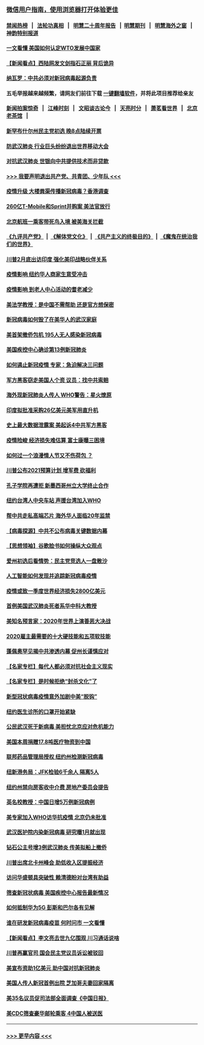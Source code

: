 ### [微信用户指南，使用浏览器打开体验更佳](https://github.com/gfw-breaker/banned-news1/blob/master/indexes/wechat-guide.md?t=0)
#### [禁闻热榜](热点新闻.md?t=0)  &nbsp;&nbsp;|&nbsp;&nbsp; [法轮功真相](https://github.com/gfw-breaker/truth/blob/master/README.md?t=0) &nbsp;&nbsp;|&nbsp;&nbsp; [明慧二十周年报告](https://github.com/gfw-breaker/mh-reports/blob/master/README.md?t=0) &nbsp;&nbsp;|&nbsp;&nbsp;[明慧期刊](https://github.com/gfw-breaker/mh-qikan) &nbsp;&nbsp;|&nbsp;&nbsp; [明慧海外之窗](https://github.com/gfw-breaker/mh-news/blob/master/README.md?t=0) &nbsp;&nbsp;|&nbsp;&nbsp; [神韵特别报道](https://github.com/gfw-breaker/mh-news/blob/master/shenyun.md?t=0)
#### [一文看懂 美国如何认定WTO发展中国家](../pages/nsc412/n11862051.md?t=02120711) 
#### [【新闻看点】西陆网发文剑指石正丽 背后诡异](../pages/nsc412/n11861792.md?t=02120711) 
#### [纳瓦罗：中共必须对新冠病毒起源负责](../pages/nsc412/n11861810.md?t=02120711) 
#### 五毛举报越来越频繁，请网友们前往下载 [一键翻墙软件](https://github.com/gfw-breaker/ssr-accounts)，并将此项目推荐给亲友
#### [新闻拍案惊奇](https://github.com/gfw-breaker/banned-news1/blob/master/pages/link4.md) &nbsp;&nbsp;|&nbsp;&nbsp; [江峰时刻](https://github.com/gfw-breaker/banned-news1/blob/master/pages/link4.md) &nbsp;&nbsp;|&nbsp;&nbsp; [文昭谈古论今](https://github.com/gfw-breaker/banned-news1/blob/master/pages/link4.md) &nbsp;&nbsp;|&nbsp;&nbsp; [天亮时分](https://github.com/gfw-breaker/banned-news1/blob/master/pages/link4.md) &nbsp;&nbsp;|&nbsp;&nbsp; [萧茗看世界](https://github.com/gfw-breaker/banned-news1/blob/master/pages/link4.md) &nbsp;&nbsp;|&nbsp;&nbsp; [北京老茶馆](https://github.com/gfw-breaker/banned-news1/blob/master/pages/link4.md) &nbsp;&nbsp;|&nbsp;&nbsp; 
#### [新罕布什尔州民主党初选 晚8点陆续开票](../pages/nsc412/n11861872.md?t=02120711) 
#### [防武汉肺炎 行业巨头纷纷退出世界移动大会](../pages/nsc412/n11861795.md?t=02120711) 
#### [对抗武汉肺炎 世银向中共提供技术而非贷款](../pages/nsc412/n11861652.md?t=02120711) 
#### [>>> 我要声明退出共产党、共青团、少年队 <<<](https://github.com/begood0513/goodnews/blob/master/quit/letter.md) 
#### [疫情升级 大楼粪渠传播新冠病毒？香港调查](../pages/nsc412/n11861556.md?t=02120711) 
#### [260亿T-Mobile和Sprint并购案 美法官放行](../pages/nsc412/n11861511.md?t=02120711) 
#### [北京航班一乘客带死鸟入境 被美海关拦截](../pages/nsc412/n11861317.md?t=02120711) 
#### [《九评共产党》](https://github.com/begood0513/9ping.md/blob/master/README.md) &nbsp;|&nbsp; [《解体党文化》](../../../../jtdwh.md/blob/master/README.md)  &nbsp;|&nbsp; [《共产主义的终极目的》](../../../../gczydzjmd.md/blob/master/README.md) &nbsp;|&nbsp; [《魔鬼在统治我们的世界》](../../../../mgztzwmdsj.md/blob/master/README.md) 
#### [川普2月底出访印度 强化美印战略伙伴关系](../pages/nsc412/n11860557.md?t=02120711) 
#### [疫情影响  纽约华人商家生意受冲击](../pages/nsc412/n11860284.md?t=02120711) 
#### [疫情影响  到老人中心活动的耆老减少](../pages/nsc412/n11860199.md?t=02120711) 
#### [美法学教授：是中国不需帮助 还是官方想保密](../pages/nsc412/n11859492.md?t=02120711) 
#### [新冠病毒如何毁了在美华人的武汉家庭](../pages/nsc412/n11859524.md?t=02120711) 
#### [美首架撤侨包机 195人无人感染新冠病毒](../pages/nsc412/n11859908.md?t=02120711) 
#### [美国疾控中心确诊第13例新冠肺炎](../pages/nsc412/n11859966.md?t=02120711) 
#### [如何遏止新冠疫情 专家：急迫解决三问题](../pages/nsc412/n11859685.md?t=02120711) 
#### [军方黑客窃走美国人个资 议员：找中共索赔](../pages/nsc412/n11859371.md?t=02120711) 
#### [海外现新冠肺炎人传人 WHO警告：星火燎原](../pages/nsc412/n11859252.md?t=02120711) 
#### [印度拟批准采购26亿美元美军用直升机](../pages/nsc412/n11859143.md?t=02120711) 
#### [史上最大数据泄露案 美起诉4中共军方黑客](../pages/nsc412/n11859115.md?t=02120711) 
#### [疫情险峻 经济损失难估算 富士康曝三困境](../pages/nsc412/n11859120.md?t=02120711) 
#### [如何过一个浪漫情人节又不伤荷包 ？](../pages/nsc412/n11858969.md?t=02120711) 
#### [川普公布2021预算计划 增军费 砍福利](../pages/nsc412/n11859012.md?t=02120711) 
#### [孔子学院再遭拒 新墨西哥州立大学终止合作](../pages/nsc412/n11858661.md?t=02120711) 
#### [纽约台湾人中央车站  声援台湾加入WHO](../pages/nsc412/n11857757.md?t=02120711) 
#### [帮中共走私高端芯片 海外华人面临20年监禁](../pages/nsc412/n11855016.md?t=02120711) 
#### [【病毒探源】中共不公布病毒关键数据内幕](../pages/nsc412/n11856584.md?t=02120711) 
#### [【思想领袖】谷歌脸书如何操纵大众观点](../pages/nsc412/n11680874.md?t=02120711) 
#### [爱州初选后看情势：民主党竞选人一盘散沙](../pages/nsc412/n11856557.md?t=02120711) 
#### [人工智能如何发现并追踪新冠病毒疫情](../pages/nsc412/n11856398.md?t=02120711) 
#### [疫情或致一季度世界经济损失2800亿美元](../pages/nsc412/n11855639.md?t=02120711) 
#### [首例美国武汉肺炎死者系华中科大教授](../pages/nsc412/n11855500.md?t=02120711) 
#### [美知名预言家：2020年世界上演善恶大决战](../pages/nsc412/n11855418.md?t=02120711) 
#### [2020雇主最需要的十大硬技能和五项软技能](../pages/nsc412/n11850953.md?t=02120711) 
#### [蓬佩奥罕见揭中共渗透内幕 促州长谨慎应对](../pages/nsc412/n11854685.md?t=02120711) 
#### [【名家专栏】每代人都必须对抗社会主义现实](../pages/nsc412/n11831412.md?t=02120711) 
#### [【名家专栏】是时候拒绝“封杀文化”了](../pages/nsc412/n11814093.md?t=02120711) 
#### [新型冠状病毒疫情意外加剧中美“脱钩”](../pages/nsc412/n11854475.md?t=02120711) 
#### [纽约医生诊所的口罩开始紧缺](../pages/nsc412/n11853364.md?t=02120711) 
#### [公民武汉死于新病毒 美担忧北京应对危机能力](../pages/nsc412/n11854331.md?t=02120711) 
#### [美国本周捐赠17.8吨医疗物资到中国](../pages/nsc412/n11854269.md?t=02120711) 
#### [联邦药品管理局授权  纽约州检测新冠病毒](../pages/nsc412/n11853371.md?t=02120711) 
#### [纽新港务局：JFK检验6千余人  隔离5人](../pages/nsc412/n11853366.md?t=02120711) 
#### [纽约州禁向房客收中介费  房地产委员会提告](../pages/nsc412/n11853360.md?t=02120711) 
#### [英名校教授：中国日增5万例新冠病例](../pages/nsc412/n11854174.md?t=02120711) 
#### [美专家加入WHO访华抗疫情 北京仍未批准](../pages/nsc412/n11854043.md?t=02120711) 
#### [武汉医护院内染新冠病毒 研究曝1月就出现](../pages/nsc412/n11852928.md?t=02120711) 
#### [钻石公主号增3例武汉肺炎 传美拟船上撤侨](../pages/nsc412/n11853240.md?t=02120711) 
#### [川普出席北卡州峰会 助低收入区提振经济](../pages/nsc412/n11853232.md?t=02120711) 
#### [访问华盛顿具突破性 赖清德盼对台湾有助益](../pages/nsc412/n11853129.md?t=02120711) 
#### [筛查新冠状病毒 美国疾控中心报告最新情况](../pages/nsc412/n11853070.md?t=02120711) 
#### [如何抵制华为5G 彭斯和巴尔各有见解](../pages/nsc412/n11852535.md?t=02120711) 
#### [谁在研发新冠病毒疫苗 何时问市 一文看懂](../pages/nsc412/n11852840.md?t=02120711) 
#### [【新闻看点】李文亮去世九亿围观 川习通话说啥](../pages/nsc412/n11852360.md?t=02120711) 
#### [川普再赢官司 国会民主党议员诉讼被驳回](../pages/nsc412/n11852287.md?t=02120711) 
#### [美宣布资助1亿美元 助中国对抗新冠肺炎](../pages/nsc412/n11852531.md?t=02120711) 
#### [美国人传人新冠首例出院 芝加哥夫妻回家隔离](../pages/nsc412/n11852452.md?t=02120711) 
#### [美35名议员促司法部全面调查《中国日报》](../pages/nsc412/n11852435.md?t=02120711) 
#### [美CDC筛查豪华邮轮乘客 4中国人被送医](../pages/nsc412/n11852085.md?t=02120711) 

----
#### [ >>> 更早内容 <<< ](../indexes/nsc412-earlier.md)
